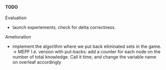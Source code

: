 #### TODO

Evaluation

- launch experiements, check for delta correctness.

Amelioration
- implement the algorithm where we put back eliminated sets in the game. -> MEPF
I.e. version with put-backs: add a counter for each node on the number of total knowledge. Call it time, and change the variable name on overleaf accordingly
